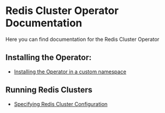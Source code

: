 # Redis Cluster Operator Documentation

Here you can find documentation for the Redis Cluster Operator

## Installing the Operator:

* [Installing the Operator in a custom namespace](./installing-in-a-custom-namespace.md)

## Running Redis Clusters

* [Specifying Redis Cluster Configuration](./specifying-redis-configuration.md)

